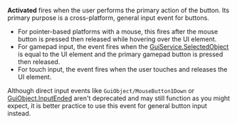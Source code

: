 **Activated** fires when the user performs the primary action of the button. Its primary purpose is a cross-platform, general input event for buttons.

*   For pointer-based platforms with a mouse, this fires after the mouse button is pressed then released while hovering over the UI element.
*   For gamepad input, the event fires when the [GuiService.SelectedObject](https://developer.roblox.com/en-us/api-reference/property/GuiService/SelectedObject) is equal to the UI element and the primary gamepad button is pressed then released.
*   For touch input, the event fires when the user touches and releases the UI element.

Although direct input events like `GuiObject/MouseButton1Down` or [GuiObject.InputEnded](https://developer.roblox.com/en-us/api-reference/event/GuiObject/InputEnded) aren't deprecated and may still function as you might expect, it is better practice to use this event for general button input instead.